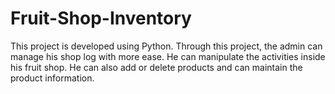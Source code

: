 # Fruit-Shop-Inventory
This project is developed using Python. Through this project, the admin can manage his shop log with more ease. He can manipulate the activities inside his fruit shop. He can also add or delete products and can maintain the product information.
